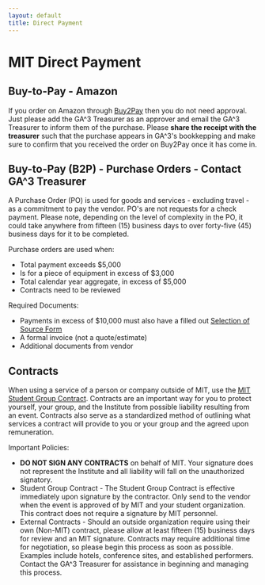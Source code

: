 ```yaml
---
layout: default
title: Direct Payment
---
```


# MIT Direct Payment

## Buy-to-Pay - Amazon
If you order on Amazon through [Buy2Pay](http://buying.mit.edu/) then you do not need approval. Just please add the GA^3 Treasurer as an approver and email the GA^3 Treasurer to inform them of the purchase. Please **share the receipt with the treasurer** such that the purchase appears in GA^3's bookkepping and make sure to confirm that you received the order on Buy2Pay once it has come in.

## Buy-to-Pay (B2P) - Purchase Orders - Contact GA^3 Treasurer
A Purchase Order (PO) is used for goods and services - excluding travel - as a commitment to pay the vendor. PO's are not requests for a check payment. Please note, depending on the level of complexity in the PO, it could take anywhere from fifteen (15) business days to over forty-five (45) business days for it to be completed.

Purchase orders are used when:
* Total payment exceeds $5,000
* Is for a piece of equipment in excess of $3,000
* Total calendar year aggregate, in excess of $5,000
* Contracts need to be reviewed

Required Documents:
* Payments in excess of $10,000 must also have a filled out [Selection of Source Form](https://vpf.mit.edu/selection-of-source-form)
* A formal invoice (not a quote/estimate)
* Additional documents from vendor

## Contracts
When using a service of a person or company outside of MIT, use the [MIT Student Group Contract](https://studentlife.mit.edu/sites/default/files/MIT%20Student%20Group%20Professional%20Service%20Contract.pdf). Contracts are an important way for you to protect yourself, your group, and the Institute from possible liability resulting from an event. Contracts also serve as a standardized method of outlining what services a contract will provide to you or your group and the agreed upon remuneration.

Important Policies:
* __DO NOT SIGN ANY CONTRACTS__ on behalf of MIT. Your signature does not represent the Institute and all liability will fall on the unauthorized signatory.
* Student Group Contract - The Student Group Contract is effective immediately upon signature by the contractor. Only send to the vendor when the event is approved of by MIT and your student organization. This contract does not require a signature by MIT personnel.
* External Contracts - Should an outside organization require using their own (Non-MIT) contract, please allow at least fifteen (15) business days for review and an MIT signature. Contracts may require additional time for negotiation, so please begin this process as soon as possible. Examples include hotels, conference sites, and established performers. Contact the GA^3 Treasurer for assistance in beginning and managing this process.
